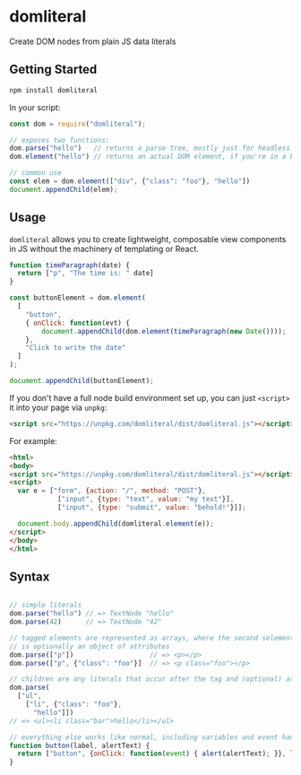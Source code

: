 # domliteral

Create DOM nodes from plain JS data literals

## Getting Started

```bash
npm install domliteral
```

In your script:

```javascript
const dom = require("domliteral");

// exposes two functions:
dom.parse("hello")   // returns a parse tree, mostly just for headless testing
dom.element("hello") // returns an actual DOM element, if you're in a browser context

// common use
const elem = dom.element(["div", {"class": "foo"}, "hello"])
document.appendChild(elem);
```

## Usage

`domliteral` allows you to create lightweight, composable view
components in JS without the machinery of templating or React.

```javascript
function timeParagraph(date) {
  return ["p", "The time is: " date]
}

const buttonElement = dom.element(
  [
    "button",
    { onClick: function(evt) {
        document.appendChild(dom.element(timeParagraph(new Date())));
    },
    "Click to write the date"
  ]
);

document.appendChild(buttonElement);
```

If you don't have a full node build environment set up, you can just
`<script>` it into your page via `unpkg`:

```html
<script src="https://unpkg.com/domliteral/dist/domliteral.js"></script>
```

For example:

```html
<html>
<body>
<script src="https://unpkg.com/domliteral/dist/domliteral.js"></script>
<script>
  var e = ["form", {action: "/", method: "POST"},
            ["input", {type: "text", value: "my text"}],
            ["input", {type: "submit", value: "behold!"}]];

  document.body.appendChild(domliteral.element(e));
</script>
</body>
</html>
```

## Syntax

```javascript

// simple literals
dom.parse("hello") // => TextNode "hello"
dom.parse(42)      // => TextNode "42"

// tagged elements are represented as arrays, where the second selement
// is optionally an object of attributes
dom.parse(["p"])                   // => <p></p>
dom.parse(["p", {"class": "foo"}]  // => <p class="foo"></p>

// children are any literals that occur after the tag and (optional) attrs.
dom.parse(
  ["ul",
    ["li", {"class": "foo"},
      "hello"]])
// => <ul><li class="bar">hello</li></ul>

// everything else works like normal, including variables and event handlers
function button(label, alertText) {
  return ["button", {onClick: function(event) { alert(alertText); }}, label];
}
```
